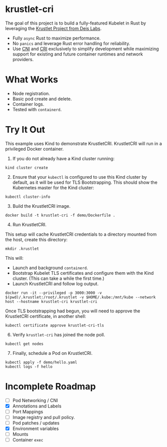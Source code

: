 # krustlet-cri

The goal of this project is to build a fully-featured Kubelet in Rust by leveraging the [Krustlet Project from Deis Labs](https://github.com/deislabs/krustlet). 

* Fully `async` Rust to maximize performance.
* No `panics` and leverage Rust error handling for reliability.
* Use [CNI](https://github.com/containernetworking/cni/blob/master/SPEC.md#network-configuration) and [CRI](https://kubernetes.io/blog/2016/12/container-runtime-interface-cri-in-kubernetes/) exclusively to simplify development while maximizing support for existing and future container runtimes and network providers.

# What Works
* Node registration.
* Basic pod create and delete. 
* Container logs.
* Tested with `containerd`.

# Try It Out

This example uses Kind to demonstrate KrustletCRI. KrustletCRI will run in a privileged Docker container.

1. If you do not already have a Kind cluster running:

```
kind cluster create
```

2. Ensure that your `kubectl` is configured to use this Kind cluster by default, as it will be used for TLS Bootstrapping.
This should show the Kubernetes master for the Kind cluster:

```
kubectl cluster-info
```

3. Build the KrustletCRI image.

```
docker build -t krustlet-cri -f demo/Dockerfile .
```

4. Run KrustletCRI.

This setup will cache KrustletCRI credentials to a directory mounted from the host, create this directory:

```
mkdir .krustlet
```

This will:
* Launch and background `containerd`.
* Bootstrap Kubelet TLS certificates and configure them with the Kind cluster. (This can take a while the first time.)
* Launch KrustletCRI and follow log output.

```
docker run -it --privileged -p 3000:3000 -v $(pwd)/.krustlet:/root/.krustlet -v $HOME/.kube:/mnt/kube --network host --hostname krustlet-cri krustlet-cri
```


Once TLS bootstrapping had begun, you will need to approve the KrustletCRI certificate, in another shell:

```
kubectl certificate approve krustlet-cri-tls
```

6. Verify `krustlet-cri` has joined the node poll.

```
kubectl get nodes
```

7. Finally, schedule a Pod on KrustletCRI.

```
kubectl apply -f demo/hello.yaml
kubectl logs -f hello
```

# Incomplete Roadmap
 - [ ] Pod Networking / CNI
 - [x] Annotations and Labels
 - [ ] Port Mappings
 - [ ] Image registry and pull policy.
 - [ ] Pod patches / updates
 - [x] Environment variables
 - [ ] Mounts
 - [ ] Container `exec`
